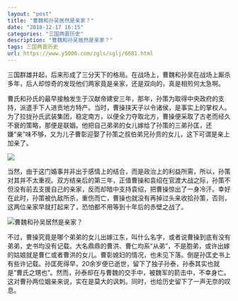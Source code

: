 ```yaml
---
layout: "post"
title: "曹魏和孙吴居然是亲家？"
date: "2018-12-17 16:15"
categories: "三国两晋历史"
description: "曹魏和孙吴居然是亲家？"
tags: 三国两晋历史
url: https://www.y5000.com/zgls/sglj/6081.html
---
```






三国群雄并起，后来形成了三分天下的格局。在战场上，曹魏和孙吴在战场上厮杀多年，后人却惊奇的发现他们两家竟是亲家，还是双向的，真是相煎何太急啊。

曹氏和孙氏的最早接触发生于汉献帝建安三年，那年，孙策为取得中央政府的支持，派遣手下人进贡地方特产。当时，曹操挟天子以令诸侯，是事实上的掌权人。为了拉拢孙氏武装集团，稳定南方，以便全力夺取北方，曹操便采取了古老而经久不衰的策略，那便是联姻。他把自己弟弟的女儿嫁给了孙策的三弟孙匡，还嫌“亲”味不够，又为儿子曹彰迎娶了孙策之叔伯弟兄孙贲的女儿，这下可谓是亲上加亲了。

![](https://img.y5000.com/uploads/allimg/161129/11010HE2-0.jpg)

当然，由于这门婚事并非出于感情上的结合，而是政治上的利益所需，所以，孙策对其并不太重视。双方结亲后的第三年，正值曹操和袁绍在官渡大战之际，孙策不但没有前去支援自己的亲家，反而却暗中支持袁绍，把曹操惊出了一身冷汗。幸好在此时，孙策被仇敌所杀，重伤而亡，曹操也就没有再掉过头来收拾孙策，否则，这两位亲家早就打起来了，恐怕都不用等到十年后的赤壁之战了。

![曹魏和孙吴居然是亲家？](/uploads/allimg/161129/6-161129105641301.JPG)

不过，曹操究竟是哪个弟弟的女儿出嫁江东，叫什么名字，或者说曹操到底有没有弟弟，史书均没有记载。大名鼎鼎的曹洪、曹仁均系“从弟”，不是胞弟，或许出嫁的姑娘就是曹仁或者曹洪的女儿。曹彰媳妇的情况，也未见下落。倒是孙匡史书上有些许记载。孙匡死得早，20余岁便已逝世，留下了独子孙泰，孙泰其实也就是“曹氏之甥也”。然而，孙泰却在与曹魏的交手中，被魏军的箭击中，不幸身亡。这对曹孙两位姻亲来说，实在是莫大的讽刺。同时，也给历史留下了一声无奈的叹息。
